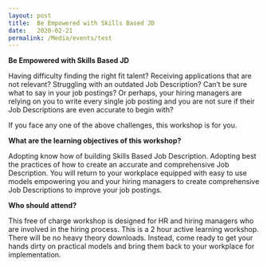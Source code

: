 ```yaml
---
layout: post
title:  Be Empowered with Skills Based JD
date:   2020-02-21
permalink: /Media/events/test
---
```

<b>Be Empowered with Skills Based JD</b>

Having difficulty finding the right fit talent?  Receiving applications that are not relevant?  Struggling with an outdated Job Description?  Can’t be sure what to say in your job postings?  Or perhaps, your hiring managers are relying on you to write every single job posting and you are not sure if their Job Descriptions are even accurate to begin with?

If you face any one of the above challenges, this workshop is for you.

<b>What are the learning objectives of this workshop?</b>

Adopting know how of building Skills Based Job Description.
Adopting best the practices of how to create an accurate and comprehensive Job Description.
You will return to your workplace equipped with easy to use models empowering you and your hiring managers to create comprehensive Job Descriptions to improve your job postings.

<b>Who should attend?</b>

This free of charge workshop is designed for HR and hiring managers who are involved in the hiring process.  This is a 2 hour active learning workshop. There will be no heavy theory downloads.  Instead, come ready to get your hands dirty on practical models and bring them back to your workplace for implementation.

